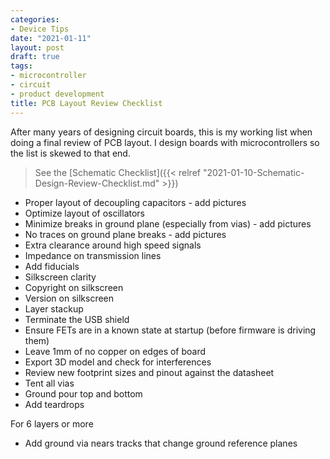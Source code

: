 ```yaml
---
categories:
- Device Tips
date: "2021-01-11"
layout: post
draft: true
tags:
- microcontroller
- circuit
- product development
title: PCB Layout Review Checklist 
---
```


After many years of designing circuit boards, this is my working list when doing a final review of PCB layout. I design boards with microcontrollers so the list is skewed to that end.

> See the [Schematic Checklist]({{< relref "2021-01-10-Schematic-Design-Review-Checklist.md" >}})

- Proper layout of decoupling capacitors - add pictures
- Optimize layout of oscillators
- Minimize breaks in ground plane (especially from vias) - add pictures
- No traces on ground plane breaks - add pictures
- Extra clearance around high speed signals
- Impedance on transmission lines
- Add fiducials
- Silkscreen clarity
- Copyright on silkscreen
- Version on silkscreen
- Layer stackup 
- Terminate the USB shield
- Ensure FETs are in a known state at startup (before firmware is driving them)
- Leave 1mm of no copper on edges of board
- Export 3D model and check for interferences
- Review new footprint sizes and pinout against the datasheet
- Tent all vias
- Ground pour top and bottom
- Add teardrops

For 6 layers or more

- Add ground via nears tracks that change ground reference planes

